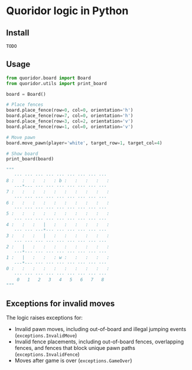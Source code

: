 # Quoridor logic in Python

## Install

```
TODO
```

## Usage
```python
from quoridor.board import Board
from quoridor.utils import print_board

board = Board()

# Place fences
board.place_fence(row=0, col=0, orientation='h')
board.place_fence(row=7, col=0, orientation='h')
board.place_fence(row=3, col=2, orientation='v')
board.place_fence(row=1, col=0, orientation='v')

# Move pawn
board.move_pawn(player='white', target_row=1, target_col=4)

# Show board
print_board(board)

"""
   ··· ··· ··· ··· ··· ··· ··· ··· ···
8 :   :   :   :   : b :   :   :   :   :
   ---*--- ··· ··· ··· ··· ··· ··· ···
7 :   :   :   :   :   :   :   :   :   :
   ··· ··· ··· ··· ··· ··· ··· ··· ···
6 :   :   :   :   :   :   :   :   :   :
   ··· ··· ··· ··· ··· ··· ··· ··· ···
5 :   :   :   :   :   :   :   :   :   :
   ··· ··· ··· ··· ··· ··· ··· ··· ···
4 :   :   :   |   :   :   :   :   :   :
   ··· ··· ···*··· ··· ··· ··· ··· ···
3 :   :   :   |   :   :   :   :   :   :
   ··· ··· ··· ··· ··· ··· ··· ··· ···
2 :   |   :   :   :   :   :   :   :   :
   ···*··· ··· ··· ··· ··· ··· ··· ···
1 :   |   :   :   : w :   :   :   :   :
   ---*--- ··· ··· ··· ··· ··· ··· ···
0 :   :   :   :   :   :   :   :   :   :
   ··· ··· ··· ··· ··· ··· ··· ··· ···
    0   1   2   3   4   5   6   7   8 
"""

```

## Exceptions for invalid moves

The logic raises exceptions for:
* Invalid pawn moves, including out-of-board and illegal jumping events (`exceptions.InvalidMove`)
* Invalid fence placements, including out-of-board fences, overlapping fences, and fences that block unique pawn paths (`exceptions.InvalidFence`)
* Moves after game is over (`exceptions.GameOver`)

